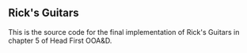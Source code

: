 ## Rick's Guitars

This is the source code for the final implementation of Rick's Guitars 
in chapter 5 of Head First OOA&D.

